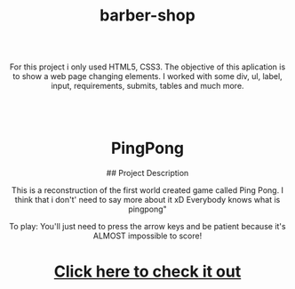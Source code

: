 <h1 align="center">barber-shop</h1>
<br><br>
<p align="center">For this project i only used HTML5, CSS3. The objective of this aplication is to show a web page changing elements. I worked with some div, ul, label, input, requirements, submits, tables and much more.</p>
<br><br>


<h1 align="center"> PingPong</h1>
<p align="center">## Project Description</p>
<p align="center"> This is a reconstruction of the first world created game called Ping Pong. I think that i don't' need to say more about it xD Everybody knows what is pingpong"</p>
<p align="center">To play: You'll just need to press the arrow keys and be patient because it's ALMOST impossible to score! </p>
<h1 align="center">
    <a href=https://editor.p5js.org/luan.marques/full/KsDo0cmNW>Click here to check it out</a>
</h1>

